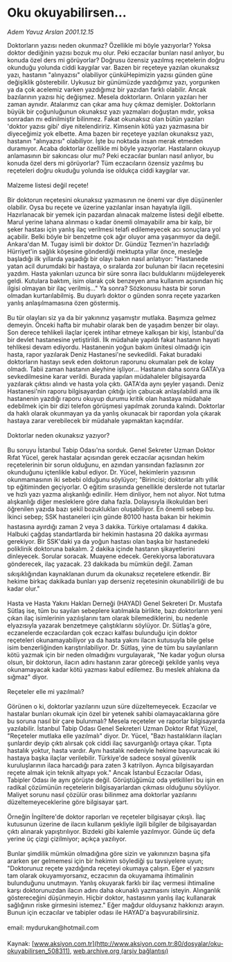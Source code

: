 # Oku okuyabilirsen...

*Adem Yavuz Arslan 2001.12.15*

<div class="pNewsDetailMainContent" itemprop="articleBody">
 Doktorların yazısı neden okunmaz? Özellikle mi böyle yazıyorlar? Yoksa doktor dediğinin yazısı bozuk mu olur. Peki eczacılar bunları nasıl anlıyor, bu konuda özel ders mi görüyorlar? Doğrusu özensiz yazılmış reçetelerin doğru okunduğu yolunda ciddi kaygılar var. Bazen bir reçeteye yazılan okunaksız yazı, hastanın "alınyazısı" olabiliyor çünküHepimizin yazısı günden güne değişiklik gösterebilir. Uykusuz bir günümüzde yazdığımız yazı, yorgunken ya da çok acelemiz varken yazdığımız bir yazıdan farklı olabilir. Ancak bazılarının yazısı hiç değişmez. Mesela doktorların. Onların yazıları her zaman aynıdır. Atalarımız can çıkar ama huy çıkmaz demişler. Doktorların büyük bir çoğunluğunun okunaksız yazı yazmaları doğuştan mıdır, yoksa sonradan mı edinilmiştir bilinmez. Fakat okunaksız olan bütün yazıları 'doktor yazısı gibi' diye nitelendiririz. Kimsenin kötü yazı yazmasına bir diyeceğimiz yok elbette. Ama bazen bir reçeteye yazılan okunaksız yazı, hastanın "alınyazısı" olabiliyor. İşte bu noktada insan merak etmeden duramıyor. Acaba doktorlar özellikle mi böyle yazıyorlar. Hastaların okuyup anlamasının bir sakıncası olur mu? Peki eczacılar bunları nasıl anlıyor, bu konuda özel ders mi görüyorlar? Tüm eczacıların özensiz yazılmış bu reçeteleri doğru okuduğu yolunda ise oldukça ciddi kaygılar var.
 <br/>
 <br/>
 Malzeme listesi değil reçete!
 <br/>
 <br/>
 Bir doktorun reçetesini okunaksız yazmasının ne önemi var diye düşünenler olabilir. Oysa bu reçete ve üzerine yazılanlar insan hayatıyla ilgili. Hazırlanacak bir yemek için pazardan alınacak malzeme listesi değil elbette. Marul yerine lahana alınması o kadar önemli olmayabilir ama bir kalp, bir şeker hastası için yanlış ilaç verilmesi telafi edilemeyecek acı sonuçlara yol açabilir. Belki böyle bir benzetme çok ağır oluyor ama yaşanmıyor da değil. Ankara'dan M. Tugay isimli bir doktor Dr. Gündüz Tezmen'in hazırladığı Hürriyet'in sağlık köşesine gönderdiği mektupta yıllar önce, mesleğe başladığı ilk yıllarda yaşadığı bir olayı bakın nasıl anlatıyor: "Hastanede yatan acil durumdaki bir hastaya, o sıralarda zor bulunan bir ilacın reçetesini yazdım. Hasta yakınları uzunca bir süre sonra ilacı bulduklarını müjdeleyerek geldi. Kutulara baktım, isim olarak çok benzeyen ama kullanım açısından hiç ilgisi olmayan bir ilaç verilmiş..." Ya sonra? Sözkonusu hasta bir sorun olmadan kurtarılabilmiş. Bu duyarlı doktor o günden sonra reçete yazarken yanlış anlaşılmamasına özen göstermiş.
 <br/>
 <br/>
 Bu tür olayları siz ya da bir yakınınız yaşamıştır mutlaka. Başımıza gelmez demeyin. Önceki hafta bir muhabir olarak ben de yaşadım benzer bir olayı. Son derece tehlikeli ilaçlar içerek intihar etmeye kalkışan bir kişi, İstanbul'da bir devlet hastanesine yetiştirildi. İlk müdahale yapıldı fakat hastanın hayati tehlikesi devam ediyordu. Hastanenin yoğun bakım ünitesi olmadığı için hasta, rapor yazılarak Deniz Hastanesi'ne sevkedildi. Fakat buradaki doktorların hastayı sevk eden doktorun raporunu okumaları pek de kolay olmadı. Tabii zaman hastanın aleyhine işliyor... Hastanın daha sonra GATA'ya sevkedilmesine karar verildi. Burada yapılan müdahaleler bilgisayarda yazılarak çıktısı alındı ve hasta yola çıktı. GATA'da aynı şeyler yaşandı. Deniz Hastanesi'nin raporu bilgisayardan çıktığı için çabucak anlaşılabildi ama ilk hastanenin yazdığı raporu okuyup durumu kritik olan hastaya müdahale edebilmek için bir dizi telefon görüşmesi yapılmak zorunda kalındı. Doktorlar da haklı olarak okunmayan ya da yanlış okunacak bir rapordan yola çıkarak hastaya zarar verebilecek bir müdahale yapmaktan kaçındılar.
 <br/>
 <br/>
 Doktorlar neden okunaksız yazıyor?
 <br/>
 <br/>
 Bu soruyu İstanbul Tabip Odası'na sorduk. Genel Sekreter Uzman Doktor Rıfat Yücel, gerek hastalar açısından gerek eczacılar açısından hekim reçetelerinin bir sorun olduğunu, en azından yarısından fazlasının zor okunduğunu içtenlikle kabul ediyor. Dr. Yücel, hekimlerin yazısının okunmamasının iki sebebi olduğunu söylüyor; "Birincisi; doktorlar altı yıllık tıp eğitiminden geçiyorlar. O eğitim sırasında genellikle derslerde not tutarlar ve hızlı yazı yazma alışkanlığı edinilir. Hem dinliyor, hem not alıyor. Not tutma alışkanlığı diğer mesleklere göre daha fazla. Dolayısıyla ilkokuldan beri öğrenilen yazıda bazı şekil bozuklukları oluşabiliyor. En önemli sebep bu. İkinci sebep; SSK hastaneleri için günde 80100 hasta bakan bir hekimin hastasına ayırdığı zaman 2 veya 3 dakika. Türkiye ortalaması 4 dakika. Halbuki çağdaş standartlarda bir hekimin hastasına 20 dakika ayırması gerekiyor. Bir SSK'daki ya da yoğun hastası olan başka bir hastanedeki poliklinik doktoruna bakalım. 2 dakika içinde hastanın şikayetlerini dinleyecek. Sorular soracak. Muayene edecek. Gerekiyorsa laboratuvara gönderecek, ilaç yazacak. 23 dakikada bu mümkün değil. Zaman sıkışıklığından kaynaklanan durum da okunaksız reçetelere etkendir. Bir hekime birkaç dakikada bunları yap derseniz reçetesinin okunabilirliği de bu kadar olur."
 <br/>
 <br/>
 Hasta ve Hasta Yakını Hakları Derneği (HAYAD) Genel Sekreteri Dr. Mustafa Sütlaş ise, tüm bu sayılan sebeplere katılmakla birlikte, bazı doktorların yeni çıkan ilaç isimlerinin yazılışlarını tam olarak bilemediklerini, bu nedenle elyazısıyla yazarak benzetmeye çalıştıklarını söylüyor. Dr. Sütlaş'a göre, eczanelerde eczacılardan çok eczacı kalfası bulunduğu için doktor reçeteleri okunamayabiliyor ya da hasta yakını ilacın kutusuyla bile gelse isim benzerliğinden karıştırılabiliyor. Dr. Sütlaş, yine de tüm bu sayılanların kötü yazmak için bir neden olmadığını vurgulayarak, "Ne kadar yoğun olursa olsun, bir doktorun, ilacın adını hastanın zarar göreceği şekilde yanlış veya okunamayacak kadar kötü yazması kabul edilemez. Bu meslek ahlakına da sığmaz" diyor.
 <br/>
 <br/>
 Reçeteler elle mi yazılmalı?
 <br/>
 <br/>
 Görünen o ki, doktorlar yazılarını uzun süre düzeltemeyecek. Eczacılar ve hastalar bunları okumak için özel bir yetenek sahibi olamayacaklarına göre bu soruna nasıl bir çare bulunmalı? Mesela reçeteler ve raporlar bilgisayarda yazılabilir. İstanbul Tabip Odası Genel Sekreteri Uzman Doktor Rıfat Yüzel, "Reçeteler mutlaka elle yazılmalı" diyor. Dr. Yücel, "Bazı hastalıkların ilaçları şunlardır deyip çıktı alırsak çok ciddi ilaç savurganlığı ortaya çıkar. Tıpta hastalık yoktur, hasta vardır. Aynı hastalık nedeniyle hekime başvuracak iki hastaya başka ilaçlar verilebilir. Türkiye'de sadece sosyal güvenlik kuruluşlarının ilaca harcadığı para zaten 3 katrilyon. Ayrıca bilgisayardan reçete almak için teknik altyapı yok." Ancak İstanbul Eczacılar Odası, Tabipler Odası ile aynı görüşte değil. Görüştüğümüz oda yetkilileri bu işin en radikal çözümünün reçetelerin bilgisayarlardan çıkması olduğunu söylüyor. Maliyet sorunu nasıl çözülür orası bilinmez ama doktorlar yazılarını düzeltemeyeceklerine göre bilgisayar şart.
 <br/>
 <br/>
 Örneğin İngiltere'de doktor raporları ve reçeteler bilgisayar çıkışlı. İlaç kutusunun üzerine de ilacın kullanım şekliyle ilgili bilgiler de bilgisayardan çıktı alınarak yapıştırılıyor. Bizdeki gibi kalemle yazılmıyor. Günde üç defa yerine üç çizgi çizilmiyor; açıkça yazılıyor.
 <br/>
 <br/>
 Bunlar şimdilik mümkün olmadığına göre sizin ve yakınınızın başına şifa ararken şer gelmemesi için bir hekimin söylediği şu tavsiyelere uyun; "Doktorunuz reçete yazdığında reçeteyi okumaya çalışın. Eğer el yazısını tam olarak okuyamıyorsanız, eczacının da okuyamama ihtimalinin bulunduğunu unutmayın. Yanlış okuyarak farklı bir ilaç vermesi ihtimaline karşı doktorunuzdan ilacın adını daha okunaklı yazmasını isteyin. Alınganlık göstereceğini düşünmeyin. Hiçbir doktor, hastasının yanlış ilaç kullanarak sağlığının riske girmesini istemez." Eğer mağdur olduysanız hakkınızı arayın. Bunun için eczacılar ve tabipler odası ile HAYAD'a başvurabilirsiniz.
 <br/>
 <br/>
 email: mydurukan@hotmail.com
 <br/>
</div>


Kaynak: [www.aksiyon.com.tr](http://www.aksiyon.com.tr:80/dosyalar/oku-okuyabilirsen_508311), [web.archive.org (arşiv bağlantısı)](http://web.archive.org/web/20150512134451/http://www.aksiyon.com.tr:80/dosyalar/oku-okuyabilirsen_508311)
